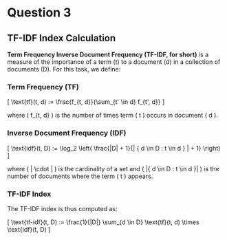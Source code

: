 # Question 3

## TF-IDF Index Calculation

**Term Frequency Inverse Document Frequency (TF-IDF, for short)** is a measure of the importance of a term (t) to a document (d) in a collection of documents (D). For this task, we define:

### Term Frequency (TF)

\[ \text{tf}(t, d) := \frac{f_{t, d}}{\sum_{t' \in d} f_{t', d}} \]

where \( f_{t, d} \) is the number of times term \( t \) occurs in document \( d \).

### Inverse Document Frequency (IDF)

\[ \text{idf}(t, D) := \log_2 \left( \frac{|D| + 1}{| \{ d \in D : t \in d \} | + 1} \right) \]

where \( | \cdot | \) is the cardinality of a set and \( |\{ d \in D : t \in d \}| \) is the number of documents where the term \( t \) appears.

### TF-IDF Index

The TF-IDF index is thus computed as:

\[ \text{tf-idf}(t, D) := \frac{1}{|D|} \sum_{d \in D} \text{tf}(t, d) \times \text{idf}(t, D) \]

